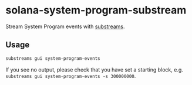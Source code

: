 # solana-system-program-substream
Stream System Program events with [substreams](https://substreams.streamingfast.io).

## Usage
```bash
substreams gui system-program-events
```
If you see no output, please check that you have set a starting block, e.g. `substreams gui system-program-events -s 300000000`.
